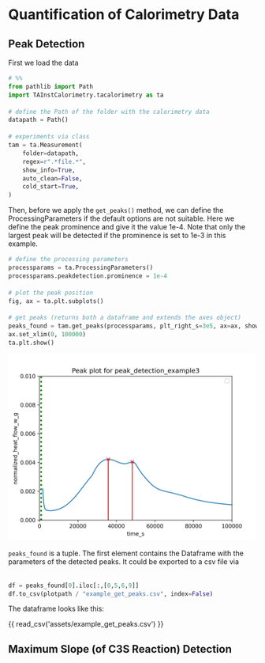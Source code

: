 # Quantification of Calorimetry Data

## Peak Detection

First we load the data

```python
# %%
from pathlib import Path
import TAInstCalorimetry.tacalorimetry as ta

# define the Path of the folder with the calorimetry data
datapath = Path()

# experiments via class
tam = ta.Measurement(
    folder=datapath,
    regex=r".*file.*",
    show_info=True,
    auto_clean=False,
    cold_start=True,
)

```
Then, before we apply the `get_peaks()` method, we can define the ProcessingParameters if the default options are not suitable.
Here we define the peak prominence and give it the value 1e-4.
Note that only the largest peak will be detected if the prominence is set to 1e-3 in this example.

```python
# define the processing parameters
processparams = ta.ProcessingParameters()
processparams.peakdetection.prominence = 1e-4

# plot the peak position
fig, ax = ta.plt.subplots()

# get peaks (returns both a dataframe and extends the axes object)
peaks_found = tam.get_peaks(processparams, plt_right_s=3e5, ax=ax, show_plot=True)
ax.set_xlim(0, 100000)
ta.plt.show()

```
![Peak Detection](assets/example_get_peaks.png)

`peaks_found` is a tuple. 
The first element contains the Dataframe with the parameters of the detected peaks.
It could be exported to a csv file via

```python

df = peaks_found[0].iloc[:,[0,5,6,9]]
df.to_csv(plotpath / "example_get_peaks.csv", index=False)
```

The dataframe looks like this:

{{ read_csv('assets/example_get_peaks.csv') }}


## Maximum Slope (of C3S Reaction) Detection

